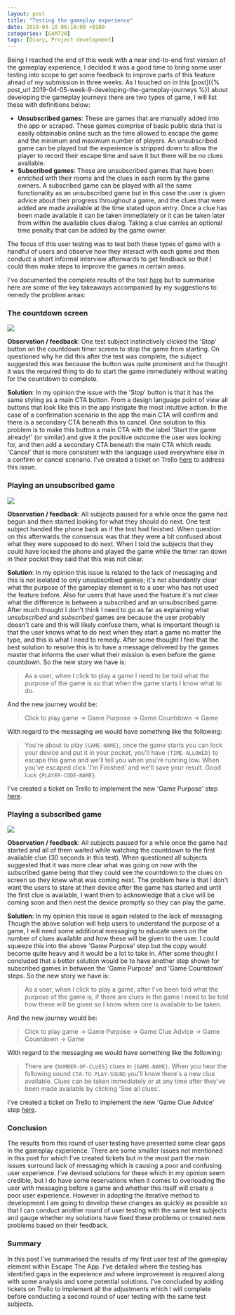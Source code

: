```yaml
---
layout: post
title: "Testing the gameplay experience"
date: 2019-04-10 06:18:00 +0100
categories: [GAM720]
tags: [Diary, Project development]
---
```


Being I reached the end of this week with a near end-to-end first version of the gameplay experience, I decided it was a good time to bring some user testing into scope to get some feedback to improve parts of this feature ahead of my submission in three weeks. As I touched on in this [post]({% post_url 2019-04-05-week-9-developing-the-gameplay-journeys %}) about developing the gameplay journeys there are two types of game, I will list these with definitions below:

- **Unsubscribed games**: These are games that are manually added into the app or scraped. These games comprise of basic public data that is easily obtainable online such as the time allowed to escape the game and the minimum and maximum number of players. An unsubscribed game can be played but the experience is stripped down to allow the player to record their escape time and save it but there will be no clues available.
- **Subscribed games**: These are unsubscribed games that have been enriched with their rooms and the clues in each room by the game owners. A subscribed game can be played with all the same functionality as an unsubscribed game but in this case the user is given advice about their progress throughout a game, and the clues that were added are made available at the time stated upon entry. Once a clue has been made available it can be taken immediately or it can be taken later from within the available clues dialog. Taking a clue carries an optional time penalty that can be added by the game owner.

The focus of this user testing was to test both these types of game with a handful of users and observe how they interact with each game and then conduct a short informal interview afterwards to get feedback so that I could then make steps to improve the games in certain areas.

I've documented the complete results of the test [here](http://projects.antiblanks.com/escape/testing/Escape_UserTesting--PlayingAGame-20190401.pdf) but to summarise here are some of the key takeaways accompanied by my suggestions to remedy the problem areas:

### The countdown screen

![](/assets/img/GAM720_Wk10_TestingGamePlay--001.png)

**Observation / feedback**: One test subject instinctively clicked the 'Stop' button on the countdown timer screen to stop the game from starting. On questioned why he did this after the test was complete, the subject suggested this was because the button was quite prominent and he thought it was the required thing to do to start the game immediately without waiting for the countdown to complete.

**Solution**: In my opinion the issue with the 'Stop' button is that it has the same styling as a main CTA button. From a design language point of view all buttons that look like this in the app instigate the most intuitive action. In the case of a confirmation scenario in the app the main CTA will confirm and there is a secondary CTA beneath this to cancel. One solution to this problem is to make this button a main CTA with the label 'Start the game already!' (or similar) and give it the positive outcome the user was looking for, and then add a secondary CTA beneath the main CTA which reads 'Cancel' that is more consistent with the language used everywhere else in a confirm or cancel scenario. I've created a ticket on Trello [here](https://trello.com/c/J4S26BaR/55-dev019-alter-the-design-language-of-the-stop-button-on-the-countdown-screen) to address this issue.

### Playing an unsubscribed game

![](/assets/img/GAM720_Wk10_TestingGamePlay--002.png)

**Observation / feedback**: All subjects paused for a while once the game had begun and then started looking for what they should do next. One test subject handed the phone back as if the test had finished. When question on this afterwards the consensus was that they were a bit confused about what they were supposed to do next. When I told the subjects that they could have locked the phone and played the game while the timer ran down in their pocket they said that this was not clear.

**Solution**: In my opinion this issue is related to the lack of messaging and this is not isolated to only unsubscribed games; it's not abundantly clear what the purpose of the gameplay element is to a user who has not used the feature before. Also for users that have used the feature it's not clear what the difference is between a subscribed and an unsubscribed game. After much thought I don't think I need to go as far as explaining what *unsubscribed* and *subscribed* games are because the user probably doesn't care and this will likely confuse them, what is important though is that the user knows what to do next when they start a game no matter the type, and this is what I need to remedy. After some thought I feel that the best solution to resolve this is to have a message delivered by the games master that informs the user what their mission is even before the game countdown. So the new story we have is:

> As a user, when I click to play a game I need to be told what the purpose of the game is so that when the game starts I know what to do.

And the new journey would be:

> Click to play game -> Game Purpose -> Game Countdown -> Game

With regard to the messaging we would have something like the following:

> You're about to play `{GAME-NAME}`, once the game starts you can lock your device and put it in your pocket, you'll have `{TIME-ALLOWED}` to escape this game and we'll tell you when you're running low. When you've escaped click 'I'm Finished' and we'll save your result. Good luck `{PLAYER-CODE-NAME}`.

I've created a ticket on Trello to implement the new 'Game Purpose' step [here](https://trello.com/c/o1CLnTgw/56-dev020-add-game-purpose-screen-into-gameplay-experience).

### Playing a subscribed game

![](/assets/img/GAM720_Wk10_TestingGamePlay--003.png)

**Observation / feedback**: All subjects paused for a while once the game had started and all of them waited while watching the countdown to the first available clue (30 seconds in this test). When questioned all subjects suggested that it was more clear what was going on now with the subscribed game being that they could see the countdown to the clues on screen so they knew what was coming next. The problem here is that I don't want the users to stare at their device after the game has started and until the first clue is available, I want them to acknowledge that a clue will be coming soon and then nest the device promptly so they can play the game.

**Solution**: In my opinion this issue is again related to the lack of messaging. Though the above solution will help users to understand the purpose of a game, I will need some additional messaging to educate users on the number of clues available and how these will be given to the user. I could squeeze this into the above 'Game Purpose' step but the copy would become quite heavy and it would be a lot to take in. After some thought I concluded that a better solution would be to have another step shown for subscribed games in between the 'Game Purpose' and 'Game Countdown' steps. So the new story we have is:

> As a user, when I click to play a game, after I've been told what the purpose of the game is, if there are clues in the game I need to be told how these will be given so I know when one is available to be taken.

And the new journey would be:

> Click to play game -> Game Purpose -> Game Clue Advice -> Game Countdown -> Game

With regard to the messaging we would have something like the following:

> There are `{NUMBER-OF-CLUES}` clues in `{GAME-NAME}`. When you hear the following sound `CTA-TO-PLAY-SOUND` you'll know there's a new clue available. Clues can be taken immediately or at any time after they've been made available by clicking 'See all clues'.

I've created a ticket on Trello to implement the new 'Game Clue Advice' step [here](https://trello.com/c/VGJhyYOV/57-dev021-add-game-clue-advice-screen-into-gameplay-experience).

### Conclusion

The results from this round of user testing have presented some clear gaps in the gameplay experience. There are some smaller issues not mentioned in this post for which I've created tickets but in the most part the main issues surround lack of messaging which is causing a poor and confusing user experience. I've devised solutions for these which in my opinion seem credible, but I do have some reservations when it comes to overloading the user with messaging before a game and whether this itself will create a poor user experience. However in adopting the iterative method to development I am going to develop these changes as quickly as possible so that I can conduct another round of user testing with the same test subjects and gauge whether my solutions have fixed these problems or created new problems based on their feedback.  

### Summary

In this post I've summarised the results of my first user test of the gameplay element within Escape The App. I've detailed where the testing has identified gaps in the experience and where improvement is required along with some analysis and some potential solutions. I've concluded by adding tickets on Trello to implement all the adjustments which I will complete before conducting a second round of user testing with the same test subjects.
